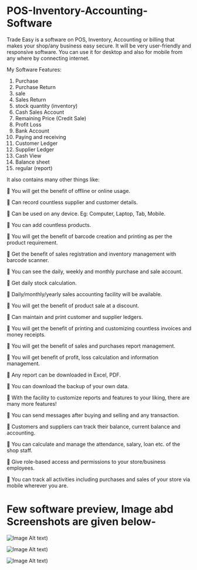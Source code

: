 # POS-Inventory-Accounting-Software
Trade Easy is a software on POS, Inventory, Accounting or billing that makes your shop/any business easy secure. It will be very user-friendly and responsive software. You can use it for desktop and also for mobile from any where by connecting internet.

My Software Features:
1. Purchase
2. Purchase Return
3. sale
4. Sales Return
5. stock quantity (inventory)
6. Cash Sales Account
7. Remaining Price (Credit Sale)
8. Profit Loss
9. Bank Account
10. Paying and receiving
11. Customer Ledger
12. Supplier Ledger
13. Cash View
14. Balance sheet
15. regular (report)

It also contains many other things like:

🔰 You will get the benefit of offline or online usage.

🔰 Can record countless supplier and customer details.

🔰 Can be used on any device. Eg: Computer, Laptop, Tab, Mobile.

🔰 You can add countless products.

🔰 You will get the benefit of barcode creation and printing as per the product requirement.

🔰 Get the benefit of sales registration and inventory management with barcode scanner.

🔰 You can see the daily, weekly and monthly purchase and sale account.

🔰 Get daily stock calculation.

🔰 Daily/monthly/yearly sales accounting facility will be available.

🔰 You will get the benefit of product sale at a discount.

🔰 Can maintain and print customer and supplier ledgers.

🔰 You will get the benefit of printing and customizing countless invoices and money receipts.

🔰 You will get the benefit of sales and purchases report management.

🔰 You will get benefit of profit, loss calculation and information management.

🔰 Any report can be downloaded in Excel, PDF.

🔰 You can download the backup of your own data.

🔰 With the facility to customize reports and features to your liking, there are many more features!

🔰 You can send messages after buying and selling and any transaction.

🔰 Customers and suppliers can track their balance, current balance and accounting.

🔰 You can calculate and manage the attendance, salary, loan etc. of the shop staff.

🔰 Give role-based access and permissions to your store/business employees.

🔰 You can track all activities including purchases and sales of your store via mobile wherever you are.


# Few software preview, Image abd Screenshots are given below-

![Image Alt text]([/images/img.jpg](https://github.com/raihansarkar567/POS-Inventory-Accounting-Software/blob/main/1.png?raw=true)https://github.com/raihansarkar567/POS-Inventory-Accounting-Software/blob/main/1.png?raw=true "POS Interface"))

![Image Alt text]([/images/img.jpg]([https://github.com/raihansarkar567/POS-Inventory-Accounting-Software/blob/main/1.png?raw=true)https://github.com/raihansarkar567/POS-Inventory-Accounting-Software/blob/main/1.png?raw=true](https://github.com/raihansarkar567/POS-Inventory-Accounting-Software/blob/main/2.png?raw=true)https://github.com/raihansarkar567/POS-Inventory-Accounting-Software/blob/main/2.png?raw=true "Dashboard"))

![Image Alt text]([[/images/img.jpg](https://github.com/raihansarkar567/POS-Inventory-Accounting-Software/blob/main/1.png?raw=true)https://github.com/raihansarkar567/POS-Inventory-Accounting-Software/blob/main/1.png?raw=true](https://github.com/raihansarkar567/POS-Inventory-Accounting-Software/blob/main/3.png?raw=true)https://github.com/raihansarkar567/POS-Inventory-Accounting-Software/blob/main/3.png?raw=true "POS Interface"))
